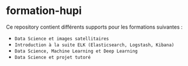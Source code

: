# formation-hupi

Ce repository contient différents supports pour les formations suivantes :
 - `Data Science et images satellitaires`
 - `Introduction à la suite ELK (Elasticsearch, Logstash, Kibana)`
 - `Data Science, Machine Learning et Deep Learning`
 - `Data Science et projet tutoré`
